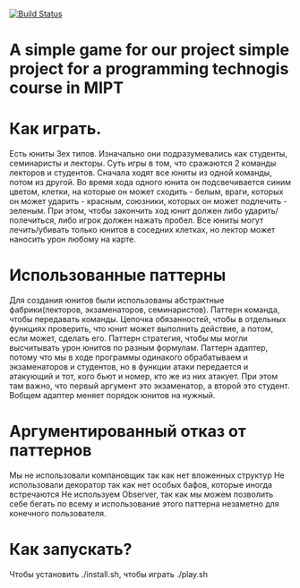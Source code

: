 [![Build Status](https://travis-ci.com/akopianDA/GAME.svg?branch=master)](https://travis-ci.com/akopianDA/GAME)
# A simple game for our project simple project for a programming technogis course in MIPT

# Как играть.

Есть юниты 3ех типов. Изначально они подразумевались как студенты, семинаристы и лекторы.
Суть игры в том, что сражаются 2 команды лекторов и студентов. Сначала ходят все юниты из одной команды, потом из другой. Во время хода одного юнита он подсвечивается синим цветом, клетки, на которые он может сходить - белым, враги, которых он может ударить - красным, союзники, которых он может подлечить - зеленым. При этом, чтобы закончить ход юнит должен либо ударить/полечиться, либо игрок должен нажать пробел. Все юниты могут лечить/убивать только юнитов в соседних клетках, но лектор может наносить урон любому на карте.



# Использованные паттерны

Для создания юнитов были использованы  абстрактные фабрики(лекторов, экзаменаторов, семинаристов). Паттерн команда, чтобы передавать команды. Цепочка обязанностей, чтобы в отдельных функциях проверить, что юнит может выполнить действие, а потом, если может, сделать его. Паттерн стратегия, чтобы мы могли высчитывать урон юнитов по разным формулам. Паттерн адаптер, потому что мы в ходе программы одинакого обрабатываем и экзаменаторов и студентов, но в функции атаки передается и атакующий и тот, кого бьют и номер, кто же из них атакует. При этом там важно, что первый аргумент это экзаменатор, а второй это студент. Вобщем адаптер меняет порядок юнитов на нужный.

# Аргументированный отказ от паттернов

Мы не использовали компановщик так как нет вложенных структур
Не использовали декоратор так как нет особых бафов, которые иногда встречаются
Не используем Observer, так как мы можем позволить себе бегать по всему и использование этого паттерна незаметно для конечного пользователя.


# Как запускать?

Чтобы установить ./install.sh, чтобы играть ./play.sh
